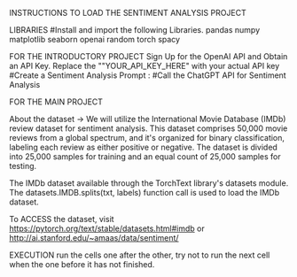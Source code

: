 INSTRUCTIONS TO LOAD THE SENTIMENT ANALYSIS PROJECT

LIBRARIES #Install and import the following Libraries.
pandas
numpy
matplotlib
seaborn
openai
random
torch
spacy



FOR THE INTRODUCTORY PROJECT
Sign Up for the OpenAI API and Obtain an API Key. Replace the ""YOUR_API_KEY_HERE" with your actual API key
#Create a Sentiment Analysis Prompt :
#Call the ChatGPT API for Sentiment Analysis




FOR THE MAIN PROJECT

About the dataset -> We will utilize the International Movie Database (IMDb) review dataset for sentiment analysis. 
This dataset comprises 50,000 movie reviews from a global spectrum, and it's organized for binary classification,
labeling each review as either positive or negative. 
The dataset is divided into 25,000 samples for training and an equal count of 25,000 samples for testing. 


The IMDb dataset available through the TorchText library's datasets module. The datasets.IMDB.splits(txt, labels) function call is used to load the IMDb dataset.

To ACCESS the dataset, visit https://pytorch.org/text/stable/datasets.html#imdb or http://ai.stanford.edu/~amaas/data/sentiment/


EXECUTION
run the cells one after the other, try not to run the next cell when the one before it has not finished. 





